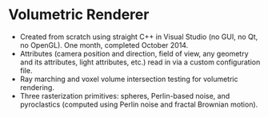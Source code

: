 # Volumetric Renderer
- Created from scratch using straight C++ in Visual Studio (no GUI, no Qt, no OpenGL). One month, completed October 2014.
- Attributes (camera position and direction, field of view, any geometry and its attributes, light attributes, etc.) read in via a custom configuration file.
- Ray marching and voxel volume intersection testing for volumetric rendering.
- Three rasterization primitives: spheres, Perlin-based noise, and pyroclastics (computed using Perlin noise and fractal Brownian motion).
